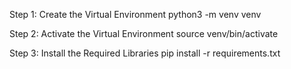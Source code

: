 Step 1: Create the Virtual Environment
python3 -m venv venv

Step 2: Activate the Virtual Environment
source venv/bin/activate

Step 3: Install the Required Libraries
pip install -r requirements.txt
